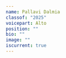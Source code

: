 ```yaml
---
name: Pallavi Dalmia
classof: "2025"
voicepart: Alto
position: ""
bio: ""
image: ""
iscurrent: true
---
```

